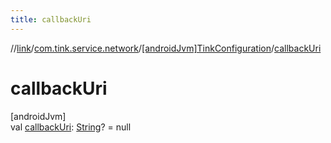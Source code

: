 ```yaml
---
title: callbackUri
---
```

//[link](../../../index.html)/[com.tink.service.network](../index.html)/[[androidJvm]TinkConfiguration](index.html)/[callbackUri](callback-uri.html)



# callbackUri



[androidJvm]\
val [callbackUri](callback-uri.html): [String](https://kotlinlang.org/api/latest/jvm/stdlib/kotlin/-string/index.html)? = null




